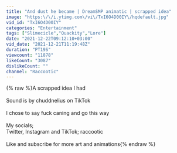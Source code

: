 ```yaml
---
title: "And dust he became | DreamSMP animatic | scrapped idea"
image: "https:\/\/i.ytimg.com\/vi\/TxI6O4D00IY\/hqdefault.jpg"
vid_id: "TxI6O4D00IY"
categories: "Entertainment"
tags: ["Slimecicle","Quackity","Lore"]
date: "2021-12-22T09:12:10+03:00"
vid_date: "2021-12-21T11:19:48Z"
duration: "PT19S"
viewcount: "11878"
likeCount: "3087"
dislikeCount: ""
channel: "Raccootic"
---
```

{% raw %}A scrapped idea I had <br /><br />Sound is by chuddnelius on TikTok<br /><br />I chose to say fuck caning and go this way<br /><br />My socials;<br />Twitter, Instagram and TikTok; raccootic <br /><br />Like and subscribe for more art and animations{% endraw %}
